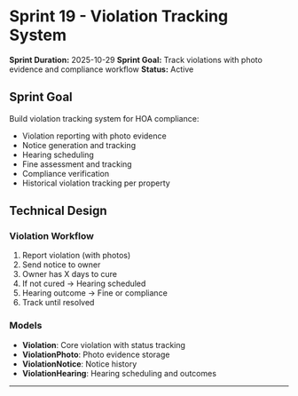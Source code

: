 # Sprint 19 - Violation Tracking System

**Sprint Duration:** 2025-10-29
**Sprint Goal:** Track violations with photo evidence and compliance workflow
**Status:** Active

## Sprint Goal

Build violation tracking system for HOA compliance:
- Violation reporting with photo evidence
- Notice generation and tracking
- Hearing scheduling
- Fine assessment and tracking
- Compliance verification
- Historical violation tracking per property

## Technical Design

### Violation Workflow
1. Report violation (with photos)
2. Send notice to owner
3. Owner has X days to cure
4. If not cured → Hearing scheduled
5. Hearing outcome → Fine or compliance
6. Track until resolved

### Models
- **Violation**: Core violation with status tracking
- **ViolationPhoto**: Photo evidence storage
- **ViolationNotice**: Notice history
- **ViolationHearing**: Hearing scheduling and outcomes

---
